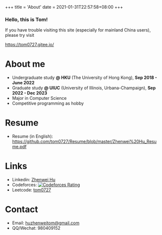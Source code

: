 +++
title = 'About'
date = 2021-01-31T22:57:58+08:00
+++

### Hello, this is Tom!

If you have trouble visiting this site (especially for mainland China users), please try visit 

https://tom0727.gitee.io/

# About me

- Undergraduate study **@ HKU** (The University of Hong Kong), **Sep 2018 - June 2022**
- Graduate study **@ UIUC** (University of Illinois, Urbana-Champaign), **Sep 2022 - Dec 2023**
- Major in Computer Science
- Competitive programming as hobby <br>

# Resume
- Resume (in English): https://github.com/tom0727/Resume/blob/master/Zhenwei%20Hu_Resume.pdf
<!-- - Resume (in Chinese): https://github.com/tom0727/Resume/blob/master/%E8%83%A1%E6%8C%AF%E4%B8%BA.pdf -->

# Links

- Linkedin: [Zhenwei Hu](https://www.linkedin.com/in/zhenwei-hu-059024184/)
- Codeforces: [![Codeforces Rating](https://cfrating.ihcr.top/?user=tom0727&style=flat-square)](https://codeforces.com/profile/tom0727)
- Leetcode: [tom0727](https://leetcode.com/tom0727)

# Contact

- Email: huzhenweitom@gmail.com
- QQ/Wechat: 980409152
